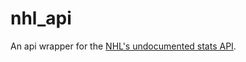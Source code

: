 # nhl_api
An api wrapper for the [NHL's undocumented stats API](http://www.joew.ca/posts/national-hockey-league-api/).
